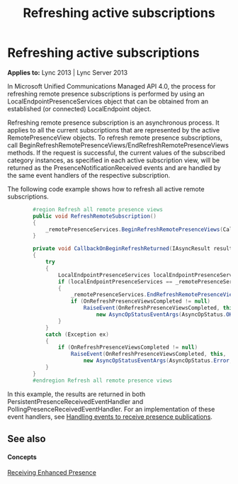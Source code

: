 ﻿---
title: Refreshing active subscriptions
TOCTitle: Refreshing active subscriptions
ms:assetid: 2e65a133-7865-49b3-ae73-5060daaa5c42
ms:mtpsurl: https://msdn.microsoft.com/en-us/library/Dn454629(v=office.15)
ms:contentKeyID: 57092873
ms.date: 07/24/2014
mtps_version: v=office.15
dev_langs:
- csharp
---

# Refreshing active subscriptions


**Applies to:** Lync 2013 | Lync Server 2013

In Microsoft Unified Communications Managed API 4.0, the process for refreshing remote presence subscriptions is performed by using an LocalEndpointPresenceServices object that can be obtained from an established (or connected) LocalEndpoint object.

Refreshing remote presence subscription is an asynchronous process. It applies to all the current subscriptions that are represented by the active RemotePresenceView objects. To refresh remote presence subscriptions, call BeginRefreshRemotePresenceViews/EndRefreshRemotePresenceViews methods. If the request is successful, the current values of the subscribed category instances, as specified in each active subscription view, will be returned as the PresenceNotificationReceived events and are handled by the same event handlers of the respective subscription.

The following code example shows how to refresh all active remote subscriptions.

``` csharp
        #region Refresh all remote presence views
        public void RefreshRemoteSubscription()
        {
            _remotePresenceServices.BeginRefreshRemotePresenceViews(CallbackOnBeginRefreshReturned, _remotePresenceServices);
        }

        private void CallbackOnBeginRefreshReturned(IAsyncResult result)
        {
            try
            {
                LocalEndpointPresenceServices localEndpointPresenceServices = result.AsyncState as LocalEndpointPresenceServices;
                if (localEndpointPresenceServices == _remotePresenceServices)
                {
                    _remotePresenceServices.EndRefreshRemotePresenceViews(result);
                    if (OnRefreshPresenceViewsCompleted != null)
                        RaiseEvent(OnRefreshPresenceViewsCompleted, this,
                            new AsyncOpStatusEventArgs(AsyncOpStatus.OK, null));
                }
            }
            catch (Exception ex)
            {
                if (OnRefreshPresenceViewsCompleted != null)
                    RaiseEvent(OnRefreshPresenceViewsCompleted, this, 
                        new AsyncOpStatusEventArgs(AsyncOpStatus.Error, ex));
            }
        }
        #endregion Refresh all remote presence views
```

In this example, the results are returned in both PersistentPresenceReceivedEventHandler and PollingPresenceReceivedEventHandler. For an implementation of these event handlers, see [Handling events to receive presence publications](handling-events-to-receive-presence-publications.md).

## See also

#### Concepts

[Receiving Enhanced Presence](receiving-enhanced-presence.md)

